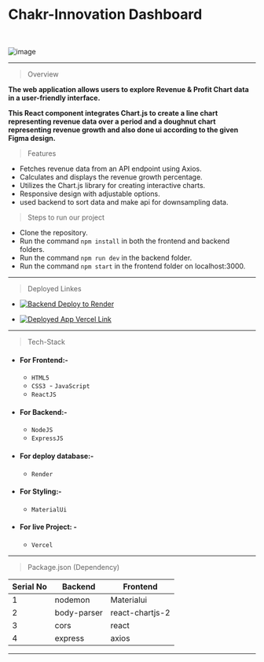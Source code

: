 # **Chakr-Innovation Dashboard**

<br>

![image](https://drive.google.com/file/d/1sJDDEoYVo7j4-PNcJg2Ls3A2OyeHuto2/view)

---

> Overview

**The web application allows users to explore Revenue & Profit Chart data in a user-friendly interface.**

**This React component integrates Chart.js to create a line chart representing revenue data over a period and a doughnut chart representing revenue growth and also done ui according to the given Figma design.**

> Features

- Fetches revenue data from an API endpoint using Axios.
- Calculates and displays the revenue growth percentage.
- Utilizes the Chart.js library for creating interactive charts.
- Responsive design with adjustable options.
- used backend to sort data and make api for downsampling data.

> Steps to run our project

- Clone the repository.
- Run the command `npm install` in both the frontend and backend folders.
- Run the command `npm run dev` in the backend folder.
- Run the command `npm start` in the frontend folder on localhost:3000.

---

> Deployed Linkes

- [![Backend Deploy to Render ](https://img.shields.io/badge/Backend_Deployed_Render_Link-0A66C2?style=for-the-badge&logo=ko-fi&logoColor=white)](https://chakr.onrender.com/api/downsampled)

- [![Deployed App Vercel Link](https://img.shields.io/badge/Deployed_App_Vercel_Link-000?style=for-the-badge&logo=ko-fi&logoColor=white)](https://chakr-innovation-pvt-ltd-ckli.vercel.app/)

---

> Tech-Stack

- #### For Frontend:-

  - `HTML5`
  - `CSS3`
     - `JavaScript`
  - `ReactJS`

- #### For Backend:-

  - `NodeJS`
  - `ExpressJS`

- #### For deploy database:-

  - `Render`

- #### For Styling:-

  - `MaterialUi`

- #### For live Project: -

  - `Vercel`

---

> Package.json (Dependency)

| Serial No | Backend     | Frontend        |
| --------- | ----------- | --------------- |
| 1         | nodemon     | Materialui      |
| 2         | body-parser | react-chartjs-2 |
| 3         | cors        | react           |
| 4         | express     | axios           |

---
